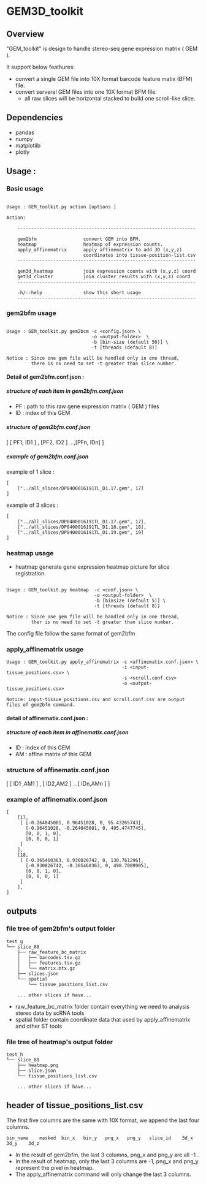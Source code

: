 # GEM3D_toolkit

## Overview

"GEM_toolkit" is design to handle stereo-seq gene expression matrix ( GEM ).

It support below feathures:

* convert a single GEM file into 10X format barcode feature matix (BFM)  file.
* convert serveral GEM files into one 10X format BFM file.
    * all raw slices will be horizontal stacked to build one scroll-like slice.

## Dependencies

* pandas
* numpy
* matplotlib
* plotly

## Usage :

### Basic usage

```

Usage : GEM_toolkit.py action [options ]

Action:

    -----------------------------------------------------------------

    gem2bfm                 convert GEM into BFM.
    heatmap                 heatmap of expression counts.
    apply_affinematrix      apply affinematrix to add 3D (x,y,z)
                            coordinates into tissue-position-list.csv
    -----------------------------------------------------------------

    gen3d_heatmap           join expression counts with (x,y,z) coord
    get3d_cluster           join cluster results with (x,y,z) coord
    -----------------------------------------------------------------

    -h/--help               show this short usage
    -----------------------------------------------------------------

```

### gem2bfm usage

```

Usage : GEM_toolkit.py gem2bcm -c <config.json> \
                               -o <output-folder>  \
                               -b [bin-size (default 50)] \
                               -t [threads (default 8)]

Notice : Since one gem file will be handled only in one thread,
         there is no need to set -t greater than slice number.
```

#### Detail of gem2bfm.conf.json :

##### structure of each item in gem2bfm.conf.json

* PF : path to this raw gene expression matrix ( GEM ) files
* ID : index of this GEM

##### structure of gem2bfm.conf.json

[ [ PF1, ID1 ] , [PF2, ID2 ] ...,[PFn, IDn] ]

##### example of gem2bfm.conf.json

example of 1 slice :

```
[
    ["../all_slices/DP8400016191TL_D1.17.gem", 17]
]
```

example of 3 slices :

```
[
    ["../all_slices/DP8400016191TL_D1.17.gem", 17],
    ["../all_slices/DP8400016191TL_D1.18.gem", 18],
    ["../all_slices/DP8400016191TL_D1.19.gem", 19]
]
```

### heatmap usage

* heatmap generate gene expression heatmap picture for slice registration.

```

Usage : GEM_toolkit.py heatmap  -c <conf.json> \
                                -o <output-folder>  \
                                -b [binsize (default 5)] \
                                -t [threads (default 8)]

Notice : Since one gem file will be handled only in one thread,
         ther is no need to set -t greater than slice number.

```

The config file follow the same format of gem2bfm

### apply_affinematrix usage

```
Usage : GEM_toolkit.py apply_affinematrix -c <affinematix.conf.json> \
                                          -i <input-tissue_positions.csv> \
                                          -s <scroll.conf.csv>
                                          -o <output-tissue_positions.csv>

Notice: input-tissue_positions.csv and scroll.conf.csv are output files of gem2bfm command.

```
#### detail of affinematix.conf.json :

##### structure of each item in affinematix.conf.json

* ID : index of this GEM
* AM : affine matrix of this GEM

### structure of affinematix.conf.json

[ [ ID1 ,AM1 ] , [ ID2,AM2 ] ...[ IDn,AMn ] ]

### example of affinematix.conf.json

```
[
    [17,
     [ [-0.264045081, 0.96451028, 0, 95.43265743],
       [-0.96451028, -0.264045081, 0, 495.4747745],
       [0, 0, 1, 0], 
       [0, 0, 0, 1]
     ]
    ],
    [18,
     [ [-0.365460363, 0.930826742, 0, 130.761296],
       [-0.930826742, -0.365460363, 0, 498.7089905],
       [0, 0, 1, 0],
       [0, 0, 0, 1]
     ]
    ],
]
```

## outputs

### file tree of gem2bfm's output folder

```
test_g
└── slice_88
    ├── raw_feature_bc_matrix
    │   ├── barcodes.tsv.gz
    │   ├── features.tsv.gz
    │   └── matrix.mtx.gz
    ├── slices.json
    └── spatial
        └── tissue_positions_list.csv

    ... other slices if have...
```

* raw_feature_bc_matrix folder contain everything we need to analysis stereo data by scRNA tools
* spatial folder contain coordinate data that used by apply_affinematrix and other ST tools

### file tree of heatmap's output folder

```
test_h
└── slice_88
    ├── heatmap.png
    ├── slice.json
    └── tissue_positions_list.csv

    ... other slices if have...
```


## header of tissue_positions_list.csv

The first five columns are the same with 10X format, we append the last four columns.

```
bin_name    masked  bin_x   bin_y   png_x   png_y   slice_id    3d_x    3d_y    3d_z
```

* In the result of gem2bfm, the last 3 columns, png_x and png_y are all -1 . 
* In the result of heatmap, only the last 3 columns are -1, png_x and png_y represent the pixel in heatmap.
* The apply_affinematrix command will only change the last 3 columns.


